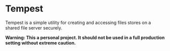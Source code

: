 # Tempest

Tempest is a simple utility for creating and accessing files stores on a shared
file server securely.

**Warning: This a personal project.  It should not be used in a full production setting without extreme caution.**
